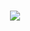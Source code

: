 <!DOCTYPE html>
<html lang="en">

<head>
    <meta charset="UTF-8">
    <meta name="viewport" content="width=device-width, initial-scale=1.0">
    <title>Russo Miriana</title>
</head>

<body>
    <h1 align="center">
        <a href="https://git.io/typing-svg">
            <img src="https://readme-typing-svg.herokuapp.com/?lines=Hello,+I'm+Russo+Miriana!+👩‍💻;&center=true&size=30">
        </a>
    </h1>
 </body>
</html>
